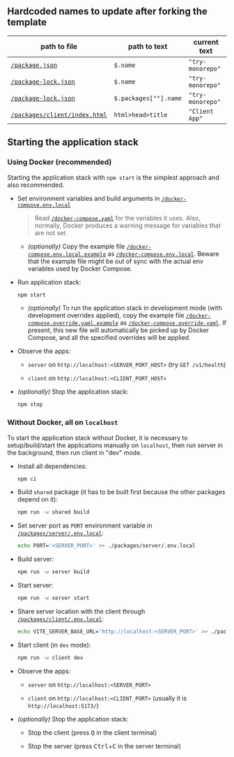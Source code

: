 ## Hardcoded names to update after forking the template

| path to file | path to text | current text |
-|-|-
[`/package.json`](/package.json) | `$.name` | `"try-monorepo"`
[`/package-lock.json`](/package-lock.json) | `$.name` | `"try-monorepo"`
[`/package-lock.json`](/package-lock.json) | `$.packages[""].name` | `"try-monorepo"`
[`/packages/client/index.html`](/packages/client/index.html) | `html>head>title` | `"Client App"`

## Starting the application stack

### Using Docker (recommended)

Starting the application stack with `npm start` is the simplest approach and also recommended.

- Set environment variables and build arguments in [`/docker-compose.env.local`](`/docker-compose.env.local`)

  > Read [`/docker-compose.yaml`](/docker-compose.yaml) for the variables it uses. Also, normally, Docker produces a warning message for variables that are not set.

  - _(optionally)_ Copy the example file [`/docker-compose.env.local.example`](/docker-compose.env.local.example) as [`/docker-compose.env.local`](/docker-compose.env.local). Beware that the example file might be out of sync with the actual env variables used by Docker Compose.

- Run application stack:

  ```sh
  npm start
  ```

  - _(optionally)_ To run the application stack in development mode (with development overrides applied), copy the example file [`/docker-compose.override.yaml.example`](/docker-compose.override.yaml.example) as [`/docker-compose.override.yaml`](/docker-compose.override.yaml). If present, this new file will automatically be picked up by Docker Compose, and all the specified overrides will be applied.

- Observe the apps:

  - `server` on `http://localhost:<SERVER_PORT_HOST>` (try `GET /v1/health`)

  - `client` on `http://localhost:<CLIENT_PORT_HOST>`

- _(optionally)_ Stop the application stack:

  ```sh
  npm stop
  ```

### Without Docker, all on `localhost`

To start the application stack without Docker, it is necessary to setup/build/start the applications manually on `localhost`, then run server in the background, then run client in "dev" mode.

- Install all dependencies:

  ```sh
  npm ci
  ```

- Build `shared` package (it has to be built first because the other packages depend on it):

  ```sh
  npm run -w shared build
  ```

- Set server port as `PORT` environment variable in [`/packages/server/.env.local`](/packages/server/.env.local):

  ```sh
  echo PORT='<SERVER_PORT>' >> ./packages/server/.env.local
  ```

- Build server:

  ```sh
  npm run -w server build
  ```

- Start server:

  ```sh
  npm run -w server start
  ```

- Share server location with the client through [`/packages/client/.env.local`](/packages/client/.env.local):

  ```sh
  echo VITE_SERVER_BASE_URL='http://localhost:<SERVER_PORT>' >> ./packages/client/.env.local
  ```

- Start client (in `dev` mode):

  ```sh
  npm run -w client dev
  ```

- Observe the apps:

  - `server` on `http://localhost:<SERVER_PORT>`

  - `client` on `http://localhost:<CLIENT_PORT>` (usually it is `http://localhost:5173/`)

- _(optionally)_ Stop the application stack:

  - Stop the client (press <kbd>Q</kbd> in the client terminal)

  - Stop the server (press <kbd>Ctrl</kbd>+<kbd>C</kbd> in the server terminal)
